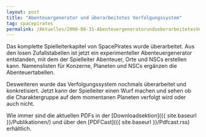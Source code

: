 ```yaml
---
layout: post
title: "Abenteuergenerator und überarbeitetes Verfolgungssystem"
tag: spacepirates
permalink: /Aktuelles/2008-08-31-AbenteuergeneratorundueberarbeitetesVerfolgungssystem
---
```


Das komplette Spielleiterkapitel von SpacePirates wurde überarbeitet. Aus den losen Zufallstabellen ist jetzt ein experimenteller Abenteuergenerator entstanden, mit dem der Spielleiter Abenteuer, Orte und NSCs erstellen kann. Namenslisten für Konzerne, Planeten und NSCs ergänzen die Abenteuertabellen.

Desweiteren wurde das Verfolgungssystem nochmals überarbeitet und konkretisiert. Jetzt kann der Spielleiter einen Wurf machen und sehen ob die Charaktergruppe auf dem momentanen Planeten verfolgt wird oder auch nicht.

Wie immer sind die aktuellen PDFs in der [Downloadsektion]({{ site.baseurl }}/Publikationen/) und über den [PDFCast]({{ site.baseurl }}/Pdfcast.rss) erhältlich.


